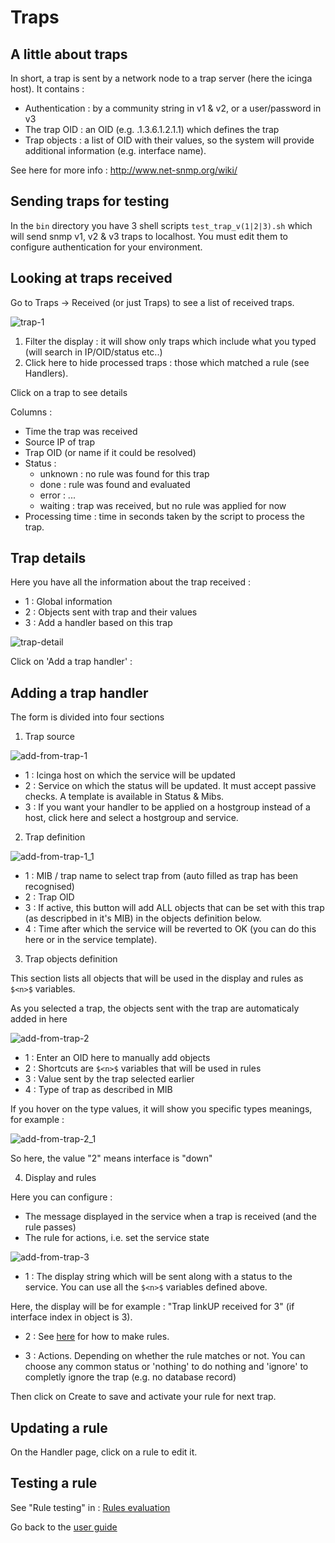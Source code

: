Traps
===============

A little about traps
---------------

In short, a trap is sent by a network node to a trap server (here the icinga host). It contains : 

* Authentication : by a community string in v1 & v2, or a user/password in v3
* The trap OID : an OID (e.g. .1.3.6.1.2.1.1) which defines the trap
* Trap objects : a list of OID with their values, so the system will provide additional information (e.g. interface name).

See here for more info : http://www.net-snmp.org/wiki/

Sending traps for testing
---------------

In the `bin` directory you have 3 shell scripts `test_trap_v(1|2|3).sh` which will send snmp v1, v2 & v3 traps to localhost. You must edit them to configure authentication for your environment. 

Looking at traps received
---------------

Go to Traps -> Received (or just Traps) to see a list of received traps.

![trap-1](img/Trap-rule-1.jpg)

1) Filter the display : it will show only traps which include what you typed (will search in IP/OID/status etc..)
2) Click here to hide processed traps : those which matched a rule (see Handlers). 

Click on a trap to see details

Columns : 
* Time the trap was received
* Source IP of trap
* Trap OID (or name if it could be resolved)
* Status : 
	* unknown : no rule was found for this trap
	* done : rule was found and evaluated
	* error : ...
	* waiting : trap was received, but no rule was applied for now
* Processing time : time in seconds taken by the script to process the trap.


Trap details
---------------

Here you have all the information about the trap received :
* 1 : Global information
* 2 : Objects sent with trap and their values
* 3 : Add a handler based on this trap

![trap-detail](img/trap-detail.jpg)

Click on 'Add a trap handler' : 


Adding a trap handler
---------------
	
The form is divided into four sections

1) Trap source  

![add-from-trap-1](img/add-from-trap-1.jpg)

* 1 : Icinga host on which the service will be updated
* 2 : Service on which the status will be updated. It must accept passive checks. A template is available in Status & Mibs.
* 3 : If you want your handler to be applied on a hostgroup instead of a host, click here and select a hostgroup and service.

2) Trap definition

![add-from-trap-1_1](img/add-from-trap-1_1.jpg)

* 1 : MIB / trap name to select trap from (auto filled as trap has been recognised)
* 2 : Trap OID
* 3 : If active, this button will add ALL objects that can be set with this trap (as descripbed in it's MIB) in the objects definition below.
* 4 : Time after which the service will be reverted to OK (you can do this here or in the service template).

3) Trap objects definition

This section lists all objects that will be used in the display and rules as `$<n>$` variables.

As you selected a trap, the objects sent with the trap are automaticaly added in here

![add-from-trap-2](img/add-from-trap-2.jpg)

* 1 : Enter an OID here to manually add objects
* 2 : Shortcuts are `$<n>$` variables that will be used in rules
* 3 : Value sent by the trap selected earlier
* 4 : Type of trap as described in MIB

If you hover on the type values, it will show you specific types meanings, for example : 

![add-from-trap-2_1](img/add-from-trap-2_1.jpg)

So here, the value "2" means interface is "down"

4) Display and rules

Here you can configure : 
* The message displayed in the service when a trap is received (and the rule passes)
* The rule for actions, i.e. set the service state

![add-from-trap-3](img/add-from-trap-3.jpg)

* 1 : The display string which will be sent along with a status to the service. You can use all the `$<n>$` variables defined above.

Here, the display will be for example : "Trap linkUP received for 3"
(if interface index in object is 3).

* 2 : See [here](08-rules-evaluation.md) for how to make rules.

* 3 : Actions. Depending on whether the rule matches or not. You can choose any common status or 'nothing' to do nothing and 'ignore' to completly ignore the trap (e.g. no database record)

Then click on Create to save and activate your rule for next trap.


Updating a rule
---------------

On the Handler page, click on a rule to edit it.


Testing a rule
---------------

See "Rule testing" in : [Rules evaluation](08-rules-evaluation.md)


Go back to the [user guide](02-userguide.md)

